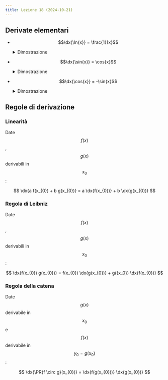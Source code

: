 ```yaml
---
title: Lezione 18 (2024-10-21)
---
```


## Derivate elementari

- $$\dx{\ln{x}} = \frac{1}{x}$$

  <details>
  <summary>Dimostrazione</summary>

  $$
  \begin{darray}{l}
  \lim_{h \to 0} \frac{\ln{h + x} - \ln{x}}{h} =                        \\
  \lim_{h \to 0} \frac{\ln{\frac{x + h}{x}}}{h} =                       \\
  \lim_{h \to 0} \frac{\ln{1 + \frac{h}{x}}}{\frac{h}{x}} \frac{1}{x} = \\
  \lim_{h \to 0} 1 \frac{1}{x} = \frac{1}{x}
  \end{darray}
  $$

  </details>

- $$\dx{\sin{x}} = \cos{x}$$

  <details>
  <summary>Dimostrazione</summary>

  $$
  \begin{darray}{l}
  \lim_{h \to 0} \frac{\sin{x + h} - \sin{x}}{h} =                                      \\
  \lim_{h \to 0} \frac{\sin{x} \cos{h} + \sin{h} \cos{x} - \sin{x}}{h} =                \\
  \lim_{h \to 0} \frac{\sin{x} \PR{\cos{h} + \frac{\sin{h} \cos{x}}{\sin{x}} - 1}}{h} = \\
  \lim_{h \to 0} \sin{x} \frac{\cos{h} - 1}{h} + \frac{\sin{h} \cos{x}}{h} =            \\
  \lim_{h \to 0} \sin{x} \frac{\cos{h} - 1}{h^{2}} h +\cos{x} =                         \\
  \lim_{h \to 0} -\sin{x} \frac{1}{2} h +\cos{x} = \cos{x}
  \end{darray}
  $$

  </details>

- $$\dx{\cos{x}} = -\sin{x}$$

  <details>
  <summary>Dimostrazione</summary>

  $$
  \begin{darray}{l}
  \lim_{h \to 0} \frac{\cos{x + h} - \cos{x}}{h} =                                      \\
  \lim_{h \to 0} \frac{\cos{x} \cos{h} - \sin{x} \sin{h} - \cos{x}}{h} =                \\
  \lim_{h \to 0} \frac{\cos{x} \PR{\cos{h} - \frac{\sin{x} \sin{h}}{\cos{x}} - 1}}{h} = \\
  \lim_{h \to 0} \cos{x} \frac{\cos{h} - 1}{h} - \frac{\sin{x} \sin{h}}{h} =            \\
  \lim_{h \to 0} \cos{x} \frac{\cos{h} - 1}{h^{2}} h - \sin{x} =                        \\
  \lim_{h \to 0} - \cos{x} \frac{1}{2} h - \sin{x} = -\sin{x}
  \end{darray}
  $$

  </details>

## Regole di derivazione

### Linearità

Date $$f(x)$$, $$g(x)$$ derivabili in $$x_{0}$$:

$$
\dx{a f(x_{0}) + b g(x_{0})} = a \dx{f(x_{0})} + b \dx{g(x_{0})}
$$

### Regola di Leibniz

Date $$f(x)$$, $$g(x)$$ derivabili in $$x_{0}$$:

$$
\dx{f(x_{0}) g(x_{0})} = f(x_{0}) \dx{g(x_{0})} + g({x_0}) \dx{f(x_{0})}
$$

### Regola della catena

Date $$g(x)$$ derivabile in $$x_{0}$$ e $$f(x)$$ derivabile in
$$y_{0} = g(x_{0})$$:

$$
\dx{\PR{f \circ g}(x_{0})} = \dx{f(g(x_{0}))} \dx{g(x_{0})}
$$
